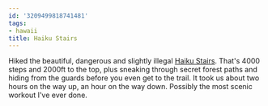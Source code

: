 ```yaml
---
id: '3209499818741481'
tags:
- hawaii
title: Haiku Stairs
---
```


Hiked the beautiful, dangerous and slightly illegal [Haiku Stairs](http://unrealhawaii.com/2010/05/haiku-stairs/). That's 4000 steps and 2000ft to the top, plus sneaking through secret forest paths and hiding from the guards before you even get to the trail. It took us about two hours on the way up, an hour on the way down. Possibly the most scenic workout I've ever done.
